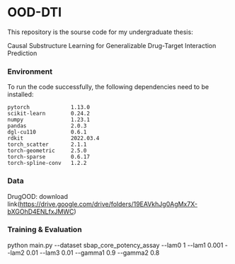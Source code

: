 # OOD-DTI

This repository is the sourse code for my undergraduate thesis:

Causal Substructure Learning for Generalizable Drug-Target Interaction Prediction

### Environment
To run the code successfully, the following dependencies need to be installed:
```
pytorch             1.13.0
scikit-learn        0.24.2      
numpy               1.23.1
pandas              2.0.3
dgl-cu110           0.6.1
rdkit               2022.03.4
torch_scatter       2.1.1
torch-geometric     2.5.0
torch-sparse        0.6.17
torch-spline-conv   1.2.2
```

### Data
DrugOOD: download link(https://drive.google.com/drive/folders/19EAVkhJg0AgMx7X-bXGOhD4ENLfxJMWC)

### Training & Evaluation
python main.py --dataset sbap_core_potency_assay --lam0 1 --lam1 0.001 --lam2 0.01 --lam3 0.01 --gamma1 0.9 --gamma2 0.8